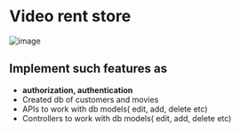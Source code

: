  Video rent store
 ===============
![image](https://github.com/Ravineko/Video_rent_store/assets/92928982/a17d4656-10ce-4de8-a9f2-894058628598)
## Implement such features as

- **authorization, authentication**
- Created db of customers and movies
- APIs to work with db models( edit, add, delete etc)
- Controllers to work with db models( edit, add, delete etc)
